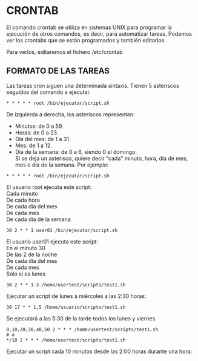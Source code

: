 # CRONTAB  

El comando crontab se utiliza en sistemas UNIX para programar la ejecución de otros comandos, es decir, para automatizar tareas. Podemos ver los crontabs que se están programados y también editarlos.

Para verlos, editaremos el fichero /etc/crontab  

## FORMATO DE LAS TAREAS 

Las tareas cron siguen una determinada sintaxis. Tienen 5 asteriscos seguidos del comando a ejecutar.
~~~
* * * * * root /bin/ejecutar/script.sh  
~~~
De izquierda a derecha, los asteriscos representan:  
- Minutos: de 0 a 59.  
- Horas: de 0 a 23.  
- Día del mes: de 1 a 31.  
- Mes: de 1 a 12.  
- Día de la semana: de 0 a 6, siendo 0 el domingo.  
Si se deja un asterisco, quiere decir "cada" minuto, hora, día de mes, mes o día de la semana. Por ejemplo:  
~~~
* * * * * root /bin/ejecutar/script.sh
~~~
El usuario root ejecuta este script:  
Cada minuto  
De cada hora  
De cada día del mes  
De cada mes  
De cada día de la semana  
  
  
~~~
30 2 * * 1 user01 /bin/ejecutar/script.sh  
~~~
El usuario user01 ejecuta este script:  
En el minuto 30  
De las 2 de la noche  
De cada día del mes  
De cada mes  
Sólo si es lunes 


~~~
30 2 * * 1-3 /home/usertest/scripts/test1.sh
~~~
Ejecutar un script de lunes a miércoles a las 2:30 horas:

~~~
30 17 * * 1,5 /home/usuario/scripts/test1.sh
~~~

Se ejecutará a las 5:30 de la tarde todos los  lunes y viernes.


~~~
0,10,20,30,40,50 2 * * * /home/usertest/scripts/test1.sh
# ó
*/10 2 * * * /home/usertest/scripts/test1.sh
~~~

Ejecutar un script  cada 10 minutos desde las 2:00 horas durante una hora:
